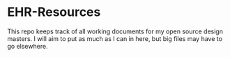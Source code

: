 # EHR-Resources
This repo keeps track of all working documents for my open source design masters. 
I will aim to put as much as I can in here, but big files may have to go elsewhere. 

